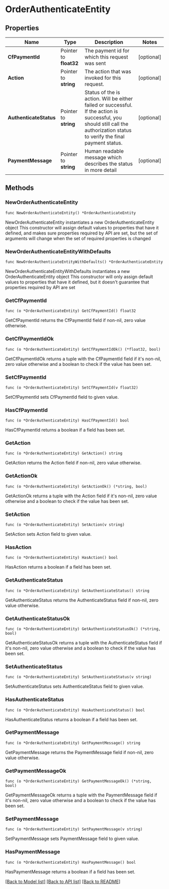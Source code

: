 # OrderAuthenticateEntity

## Properties

Name | Type | Description | Notes
------------ | ------------- | ------------- | -------------
**CfPaymentId** | Pointer to **float32** | The payment id for which this request was sent | [optional] 
**Action** | Pointer to **string** | The action that was invoked for this request. | [optional] 
**AuthenticateStatus** | Pointer to **string** | Status of the is action. Will be either failed or successful. If the action is successful, you should still call the authorization status to verify the final payment status. | [optional] 
**PaymentMessage** | Pointer to **string** | Human readable message which describes the status in more detail | [optional] 

## Methods

### NewOrderAuthenticateEntity

`func NewOrderAuthenticateEntity() *OrderAuthenticateEntity`

NewOrderAuthenticateEntity instantiates a new OrderAuthenticateEntity object
This constructor will assign default values to properties that have it defined,
and makes sure properties required by API are set, but the set of arguments
will change when the set of required properties is changed

### NewOrderAuthenticateEntityWithDefaults

`func NewOrderAuthenticateEntityWithDefaults() *OrderAuthenticateEntity`

NewOrderAuthenticateEntityWithDefaults instantiates a new OrderAuthenticateEntity object
This constructor will only assign default values to properties that have it defined,
but it doesn't guarantee that properties required by API are set

### GetCfPaymentId

`func (o *OrderAuthenticateEntity) GetCfPaymentId() float32`

GetCfPaymentId returns the CfPaymentId field if non-nil, zero value otherwise.

### GetCfPaymentIdOk

`func (o *OrderAuthenticateEntity) GetCfPaymentIdOk() (*float32, bool)`

GetCfPaymentIdOk returns a tuple with the CfPaymentId field if it's non-nil, zero value otherwise
and a boolean to check if the value has been set.

### SetCfPaymentId

`func (o *OrderAuthenticateEntity) SetCfPaymentId(v float32)`

SetCfPaymentId sets CfPaymentId field to given value.

### HasCfPaymentId

`func (o *OrderAuthenticateEntity) HasCfPaymentId() bool`

HasCfPaymentId returns a boolean if a field has been set.

### GetAction

`func (o *OrderAuthenticateEntity) GetAction() string`

GetAction returns the Action field if non-nil, zero value otherwise.

### GetActionOk

`func (o *OrderAuthenticateEntity) GetActionOk() (*string, bool)`

GetActionOk returns a tuple with the Action field if it's non-nil, zero value otherwise
and a boolean to check if the value has been set.

### SetAction

`func (o *OrderAuthenticateEntity) SetAction(v string)`

SetAction sets Action field to given value.

### HasAction

`func (o *OrderAuthenticateEntity) HasAction() bool`

HasAction returns a boolean if a field has been set.

### GetAuthenticateStatus

`func (o *OrderAuthenticateEntity) GetAuthenticateStatus() string`

GetAuthenticateStatus returns the AuthenticateStatus field if non-nil, zero value otherwise.

### GetAuthenticateStatusOk

`func (o *OrderAuthenticateEntity) GetAuthenticateStatusOk() (*string, bool)`

GetAuthenticateStatusOk returns a tuple with the AuthenticateStatus field if it's non-nil, zero value otherwise
and a boolean to check if the value has been set.

### SetAuthenticateStatus

`func (o *OrderAuthenticateEntity) SetAuthenticateStatus(v string)`

SetAuthenticateStatus sets AuthenticateStatus field to given value.

### HasAuthenticateStatus

`func (o *OrderAuthenticateEntity) HasAuthenticateStatus() bool`

HasAuthenticateStatus returns a boolean if a field has been set.

### GetPaymentMessage

`func (o *OrderAuthenticateEntity) GetPaymentMessage() string`

GetPaymentMessage returns the PaymentMessage field if non-nil, zero value otherwise.

### GetPaymentMessageOk

`func (o *OrderAuthenticateEntity) GetPaymentMessageOk() (*string, bool)`

GetPaymentMessageOk returns a tuple with the PaymentMessage field if it's non-nil, zero value otherwise
and a boolean to check if the value has been set.

### SetPaymentMessage

`func (o *OrderAuthenticateEntity) SetPaymentMessage(v string)`

SetPaymentMessage sets PaymentMessage field to given value.

### HasPaymentMessage

`func (o *OrderAuthenticateEntity) HasPaymentMessage() bool`

HasPaymentMessage returns a boolean if a field has been set.


[[Back to Model list]](../README.md#documentation-for-models) [[Back to API list]](../README.md#documentation-for-api-endpoints) [[Back to README]](../README.md)


